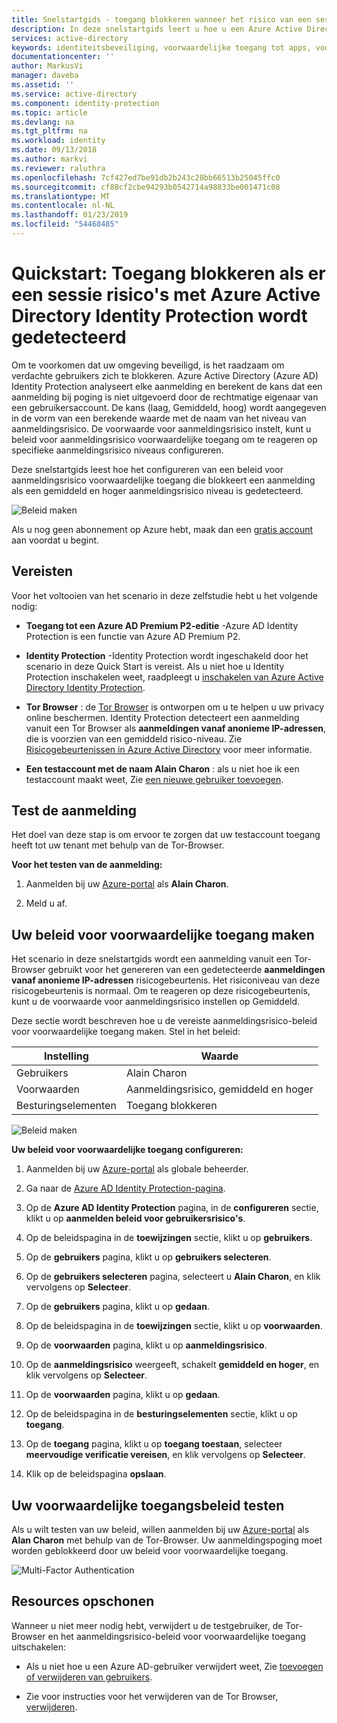 ```yaml
---
title: Snelstartgids - toegang blokkeren wanneer het risico van een sessie wordt gedetecteerd met Azure Active Directory Identity Protection | Microsoft Docs
description: In deze snelstartgids leert u hoe u een Azure Active Directory (Azure AD) Identity Protection-beleid aanmeldingsrisico voor voorwaardelijke toegang voor het blokkeren van aanmeldingen op basis van de sessie risico's kunt configureren.
services: active-directory
keywords: identiteitsbeveiliging, voorwaardelijke toegang tot apps, voorwaardelijke toegang met Azure AD, beveiligde toegang tot bedrijfsresources, beleid voor voorwaardelijke toegang
documentationcenter: ''
author: MarkusVi
manager: daveba
ms.assetid: ''
ms.service: active-directory
ms.component: identity-protection
ms.topic: article
ms.devlang: na
ms.tgt_pltfrm: na
ms.workload: identity
ms.date: 09/13/2018
ms.author: markvi
ms.reviewer: raluthra
ms.openlocfilehash: 7cf427ed7be91db2b243c28bb66513b25045ffc0
ms.sourcegitcommit: cf88cf2cbe94293b0542714a98833be001471c08
ms.translationtype: MT
ms.contentlocale: nl-NL
ms.lasthandoff: 01/23/2019
ms.locfileid: "54468485"
---
```

# <a name="quickstart-block-access-when-a-session-risk-is-detected-with-azure-active-directory-identity-protection"></a>Quickstart: Toegang blokkeren als er een sessie risico's met Azure Active Directory Identity Protection wordt gedetecteerd  

Om te voorkomen dat uw omgeving beveiligd, is het raadzaam om verdachte gebruikers zich te blokkeren. Azure Active Directory (Azure AD) Identity Protection analyseert elke aanmelding en berekent de kans dat een aanmelding bij poging is niet uitgevoerd door de rechtmatige eigenaar van een gebruikersaccount. De kans (laag, Gemiddeld, hoog) wordt aangegeven in de vorm van een berekende waarde met de naam van het niveau van aanmeldingsrisico. De voorwaarde voor aanmeldingsrisico instelt, kunt u beleid voor aanmeldingsrisico voorwaardelijke toegang om te reageren op specifieke aanmeldingsrisico niveaus configureren. 

Deze snelstartgids leest hoe het configureren van een beleid voor aanmeldingsrisico voorwaardelijke toegang die blokkeert een aanmelding als een gemiddeld en hoger aanmeldingsrisico niveau is gedetecteerd. 

![Beleid maken](./media/quickstart-sign-in-risk-policy/1004.png)


Als u nog geen abonnement op Azure hebt, maak dan een [gratis account](https://azure.microsoft.com/free/?WT.mc_id=A261C142F) aan voordat u begint.



## <a name="prerequisites"></a>Vereisten 

Voor het voltooien van het scenario in deze zelfstudie hebt u het volgende nodig:

- **Toegang tot een Azure AD Premium P2-editie** -Azure AD Identity Protection is een functie van Azure AD Premium P2. 

- **Identity Protection** -Identity Protection wordt ingeschakeld door het scenario in deze Quick Start is vereist. Als u niet hoe u Identity Protection inschakelen weet, raadpleegt u [inschakelen van Azure Active Directory Identity Protection](../identity-protection/enable.md).

- **Tor Browser** : de [Tor Browser](https://www.torproject.org/projects/torbrowser.html.en) is ontworpen om u te helpen u uw privacy online beschermen. Identity Protection detecteert een aanmelding vanuit een Tor Browser als **aanmeldingen vanaf anonieme IP-adressen**, die is voorzien van een gemiddeld risico-niveau. Zie [Risicogebeurtenissen in Azure Active Directory](../reports-monitoring/concept-risk-events.md) voor meer informatie.  

- **Een testaccount met de naam Alain Charon** : als u niet hoe ik een testaccount maakt weet, Zie [een nieuwe gebruiker toevoegen](../fundamentals/add-users-azure-active-directory.md#add-a-new-user).


## <a name="test-your-sign-in"></a>Test de aanmelding 

Het doel van deze stap is om ervoor te zorgen dat uw testaccount toegang heeft tot uw tenant met behulp van de Tor-Browser.

**Voor het testen van de aanmelding:**

1. Aanmelden bij uw [Azure-portal](https://portal.azure.com) als **Alain Charon**.

2. Meld u af. 


## <a name="create-your-conditional-access-policy"></a>Uw beleid voor voorwaardelijke toegang maken 

Het scenario in deze snelstartgids wordt een aanmelding vanuit een Tor-Browser gebruikt voor het genereren van een gedetecteerde **aanmeldingen vanaf anonieme IP-adressen** risicogebeurtenis. Het risiconiveau van deze risicogebeurtenis is normaal. Om te reageren op deze risicogebeurtenis, kunt u de voorwaarde voor aanmeldingsrisico instellen op Gemiddeld. 

Deze sectie wordt beschreven hoe u de vereiste aanmeldingsrisico-beleid voor voorwaardelijke toegang maken. Stel in het beleid:

|Instelling |Waarde|
|---     | --- |
| Gebruikers  | Alain Charon  |
| Voorwaarden | Aanmeldingsrisico, gemiddeld en hoger |
| Besturingselementen | Toegang blokkeren |
 

![Beleid maken](./media/quickstart-sign-in-risk-policy/201.png)

 


**Uw beleid voor voorwaardelijke toegang configureren:**

1. Aanmelden bij uw [Azure-portal](https://portal.azure.com) als globale beheerder.

2. Ga naar de [Azure AD Identity Protection-pagina](https://portal.azure.com/#blade/Microsoft_AAD_ProtectionCenter/IdentitySecurityDashboardMenuBlade/Overview).
 
3. Op de **Azure AD Identity Protection** pagina, in de **configureren** sectie, klikt u op **aanmelden beleid voor gebruikersrisico's**.
 
4. Op de beleidspagina in de **toewijzingen** sectie, klikt u op **gebruikers**.

5. Op de **gebruikers** pagina, klikt u op **gebruikers selecteren**.

6. Op de **gebruikers selecteren** pagina, selecteert u **Alain Charon**, en klik vervolgens op **Selecteer**.

7. Op de **gebruikers** pagina, klikt u op **gedaan**. 

8. Op de beleidspagina in de **toewijzingen** sectie, klikt u op **voorwaarden**.

9. Op de **voorwaarden** pagina, klikt u op **aanmeldingsrisico**.

10. Op de **aanmeldingsrisico** weergeeft, schakelt **gemiddeld en hoger**, en klik vervolgens op **Selecteer**. 

11. Op de **voorwaarden** pagina, klikt u op **gedaan**.

12. Op de beleidspagina in de **besturingselementen** sectie, klikt u op **toegang**.

13. Op de **toegang** pagina, klikt u op **toegang toestaan**, selecteer **meervoudige verificatie vereisen**, en klik vervolgens op **Selecteer**.

14. Klik op de beleidspagina **opslaan**.  


## <a name="test-your-conditional-access-policy"></a>Uw voorwaardelijke toegangsbeleid testen

Als u wilt testen van uw beleid, willen aanmelden bij uw [Azure-portal](https://portal.azure.com) als **Alan Charon** met behulp van de Tor-Browser. Uw aanmeldingspoging moet worden geblokkeerd door uw beleid voor voorwaardelijke toegang.

![Multi-Factor Authentication](./media/quickstart-sign-in-risk-policy/203.png)


## <a name="clean-up-resources"></a>Resources opschonen

Wanneer u niet meer nodig hebt, verwijdert u de testgebruiker, de Tor-Browser en het aanmeldingsrisico-beleid voor voorwaardelijke toegang uitschakelen:

- Als u niet hoe u een Azure AD-gebruiker verwijdert weet, Zie [toevoegen of verwijderen van gebruikers](../fundamentals/add-users-azure-active-directory.md#delete-a-user).

- Zie voor instructies voor het verwijderen van de Tor Browser, [verwijderen](https://tb-manual.torproject.org/uninstalling/).



